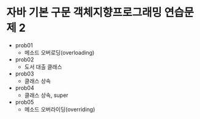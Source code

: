 # 자바 기본 구문 객체지향프로그래밍 연습문제 2
+ prob01
	+ 메소드 오버로딩(overloading)
+ prob02
	+ 도서 대출 클래스
+ prob03
	+ 클래스 상속
+ prob04
	+ 클래스 상속, super
+ prob05
	+ 메소드 오버라이딩(overriding)
